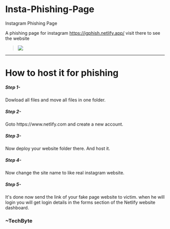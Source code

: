 # Insta-Phishing-Page
Instagram Phishing Page 

A phishing page for instagram 
https://igphish.netlify.app/
visit there to see the website

<blockquote> <img src="https://github.com/MangalNathYadav/Insta-Phishing-Page/blob/main/image_2022-03-26_191616.png" ></img></blockquote>
<hr>
<h1> How to host it for phishing</h1>
<h5> Step 1- </h5> 
Dowload all files and move all files in one folder.<br>
<h5> Step 2- </h5> 
Goto https://www.netlify.com and create a new account.<br>
<h5> Step 3- </h5> 
Now deploy your website folder there.
And host it. <br>
<h5> Step 4- </h5> 
Now change the site name to like real instagram website.<br>
<h5> Step 5- </h5> 
It's done now send the link of your fake page website to victim.
when he will login you will get login details in the forms section of the Netlify website dashboard.


<h3>
~TechByte </h3>
